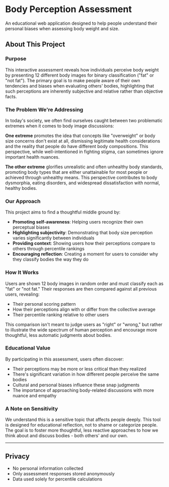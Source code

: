 # Body Perception Assessment

An educational web application designed to help people understand their personal biases when assessing body weight and size.

## About This Project

### Purpose

This interactive assessment reveals how individuals perceive body weight by presenting 12 different body images for binary classification ("fat" or "not fat"). The primary goal is to make people aware of their own tendencies and biases when evaluating others' bodies, highlighting that such perceptions are inherently subjective and relative rather than objective facts.

### The Problem We're Addressing

In today's society, we often find ourselves caught between two problematic extremes when it comes to body image discussions:

**One extreme** promotes the idea that concepts like "overweight" or body size concerns don't exist at all, dismissing legitimate health considerations and the reality that people do have different body compositions. This perspective, while well-intentioned in fighting stigma, can sometimes ignore important health nuances.

**The other extreme** glorifies unrealistic and often unhealthy body standards, promoting body types that are either unattainable for most people or achieved through unhealthy means. This perspective contributes to body dysmorphia, eating disorders, and widespread dissatisfaction with normal, healthy bodies.

### Our Approach

This project aims to find a thoughtful middle ground by:

- **Promoting self-awareness**: Helping users recognize their own perceptual biases
- **Highlighting subjectivity**: Demonstrating that body size perception varies significantly between individuals
- **Providing context**: Showing users how their perceptions compare to others through percentile rankings
- **Encouraging reflection**: Creating a moment for users to consider why they classify bodies the way they do

### How It Works

Users are shown 12 body images in random order and must classify each as "fat" or "not fat." Their responses are then compared against all previous users, revealing:

- Their personal scoring pattern
- How their perceptions align with or differ from the collective average
- Their percentile ranking relative to other users

This comparison isn't meant to judge users as "right" or "wrong," but rather to illustrate the wide spectrum of human perception and encourage more thoughtful, less automatic judgments about bodies.

### Educational Value

By participating in this assessment, users often discover:

- Their perceptions may be more or less critical than they realized
- There's significant variation in how different people perceive the same bodies
- Cultural and personal biases influence these snap judgments
- The importance of approaching body-related discussions with more nuance and empathy

### A Note on Sensitivity

We understand this is a sensitive topic that affects people deeply. This tool is designed for educational reflection, not to shame or categorize people. The goal is to foster more thoughtful, less reactive approaches to how we think about and discuss bodies - both others' and our own.

---

## Privacy

- No personal information collected
- Only assessment responses stored anonymously
- Data used solely for percentile calculations
